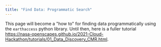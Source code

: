 ```yaml
---
title: "Find Data: Programmatic Search"
---
```


This page will become a "how to" for finding data programmatically using the `earthaccess` python library. Until then, here is a fuller tutorial <https://nasa-openscapes.github.io/2021-Cloud-Hackathon/tutorials/01_Data_Discovery_CMR.html>.